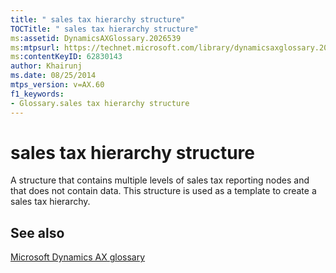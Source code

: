 ```yaml
---
title: " sales tax hierarchy structure"
TOCTitle: " sales tax hierarchy structure"
ms:assetid: DynamicsAXGlossary.2026539
ms:mtpsurl: https://technet.microsoft.com/library/dynamicsaxglossary.2026539(v=AX.60)
ms:contentKeyID: 62830143
author: Khairunj
ms.date: 08/25/2014
mtps_version: v=AX.60
f1_keywords:
- Glossary.sales tax hierarchy structure
---
```


# sales tax hierarchy structure

A structure that contains multiple levels of sales tax reporting nodes and that does not contain data. This structure is used as a template to create a sales tax hierarchy.

## See also

[Microsoft Dynamics AX glossary](glossary/microsoft-dynamics-ax-glossary.md)

  


